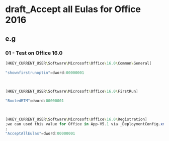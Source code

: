 # draft_Accept all Eulas for Office 2016

## e.g
### 01 - Test on Office 16.0
````powershell
[HKEY_CURRENT_USER\Software\Microsoft\Office\16.0\Common\General]
 
"shownfirstrunoptin"=dword:00000001
 
 
 
[HKEY_CURRENT_USER\Software\Microsoft\Office\16.0\FirstRun]
 
"BootedRTM"=dword:00000001
 
 
 
[HKEY_CURRENT_USER\Software\Microsoft\Office\16.0\Registration]
;we can used this value for Office in App-V5.1 via _DeploymentConfig.xml
;
"AcceptAllEulas"=dword:00000001
````
